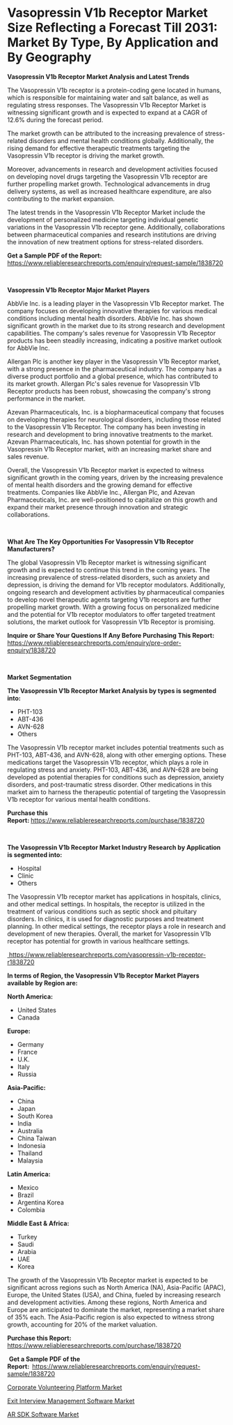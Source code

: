 <p><h1>Vasopressin V1b Receptor Market Size Reflecting a Forecast Till 2031: Market By Type, By Application and By Geography</h1></p><p><strong>Vasopressin V1b Receptor Market Analysis and Latest Trends</strong></p>
<p><p>The Vasopressin V1b receptor is a protein-coding gene located in humans, which is responsible for maintaining water and salt balance, as well as regulating stress responses. The Vasopressin V1b Receptor Market is witnessing significant growth and is expected to expand at a CAGR of 12.6% during the forecast period. </p><p>The market growth can be attributed to the increasing prevalence of stress-related disorders and mental health conditions globally. Additionally, the rising demand for effective therapeutic treatments targeting the Vasopressin V1b receptor is driving the market growth. </p><p>Moreover, advancements in research and development activities focused on developing novel drugs targeting the Vasopressin V1b receptor are further propelling market growth. Technological advancements in drug delivery systems, as well as increased healthcare expenditure, are also contributing to the market expansion.</p><p>The latest trends in the Vasopressin V1b Receptor Market include the development of personalized medicine targeting individual genetic variations in the Vasopressin V1b receptor gene. Additionally, collaborations between pharmaceutical companies and research institutions are driving the innovation of new treatment options for stress-related disorders.</p></p>
<p><strong>Get a Sample PDF of the Report:&nbsp;</strong> <a href="https://www.reliableresearchreports.com/enquiry/request-sample/1838720">https://www.reliableresearchreports.com/enquiry/request-sample/1838720</a></p>
<p>&nbsp;</p>
<p><strong>Vasopressin V1b Receptor Major Market Players</strong></p>
<p><p>AbbVie Inc. is a leading player in the Vasopressin V1b Receptor market. The company focuses on developing innovative therapies for various medical conditions including mental health disorders. AbbVie Inc. has shown significant growth in the market due to its strong research and development capabilities. The company's sales revenue for Vasopressin V1b Receptor products has been steadily increasing, indicating a positive market outlook for AbbVie Inc.</p><p>Allergan Plc is another key player in the Vasopressin V1b Receptor market, with a strong presence in the pharmaceutical industry. The company has a diverse product portfolio and a global presence, which has contributed to its market growth. Allergan Plc's sales revenue for Vasopressin V1b Receptor products has been robust, showcasing the company's strong performance in the market.</p><p>Azevan Pharmaceuticals, Inc. is a biopharmaceutical company that focuses on developing therapies for neurological disorders, including those related to the Vasopressin V1b Receptor. The company has been investing in research and development to bring innovative treatments to the market. Azevan Pharmaceuticals, Inc. has shown potential for growth in the Vasopressin V1b Receptor market, with an increasing market share and sales revenue.</p><p>Overall, the Vasopressin V1b Receptor market is expected to witness significant growth in the coming years, driven by the increasing prevalence of mental health disorders and the growing demand for effective treatments. Companies like AbbVie Inc., Allergan Plc, and Azevan Pharmaceuticals, Inc. are well-positioned to capitalize on this growth and expand their market presence through innovation and strategic collaborations.</p></p>
<p>&nbsp;</p>
<p><strong>What Are The Key Opportunities For Vasopressin V1b Receptor Manufacturers?</strong></p>
<p><p>The global Vasopressin V1b Receptor market is witnessing significant growth and is expected to continue this trend in the coming years. The increasing prevalence of stress-related disorders, such as anxiety and depression, is driving the demand for V1b receptor modulators. Additionally, ongoing research and development activities by pharmaceutical companies to develop novel therapeutic agents targeting V1b receptors are further propelling market growth. With a growing focus on personalized medicine and the potential for V1b receptor modulators to offer targeted treatment solutions, the market outlook for Vasopressin V1b Receptor is promising.</p></p>
<p><strong>Inquire or Share Your Questions If Any Before Purchasing This Report:</strong> <a href="https://www.reliableresearchreports.com/enquiry/pre-order-enquiry/1838720">https://www.reliableresearchreports.com/enquiry/pre-order-enquiry/1838720</a></p>
<p>&nbsp;</p>
<p><strong>Market Segmentation</strong></p>
<p><strong>The Vasopressin V1b Receptor Market Analysis by types is segmented into:</strong></p>
<p><ul><li>PHT-103</li><li>ABT-436</li><li>AVN-628</li><li>Others</li></ul></p>
<p><p>The Vasopressin V1b receptor market includes potential treatments such as PHT-103, ABT-436, and AVN-628, along with other emerging options. These medications target the Vasopressin V1b receptor, which plays a role in regulating stress and anxiety. PHT-103, ABT-436, and AVN-628 are being developed as potential therapies for conditions such as depression, anxiety disorders, and post-traumatic stress disorder. Other medications in this market aim to harness the therapeutic potential of targeting the Vasopressin V1b receptor for various mental health conditions.</p></p>
<p><strong>Purchase this Report:&nbsp;</strong><a href="https://www.reliableresearchreports.com/purchase/1838720">https://www.reliableresearchreports.com/purchase/1838720</a></p>
<p>&nbsp;</p>
<p><strong>The Vasopressin V1b Receptor Market Industry Research by Application is segmented into:</strong></p>
<p><ul><li>Hospital</li><li>Clinic</li><li>Others</li></ul></p>
<p><p>The Vasopressin V1b receptor market has applications in hospitals, clinics, and other medical settings. In hospitals, the receptor is utilized in the treatment of various conditions such as septic shock and pituitary disorders. In clinics, it is used for diagnostic purposes and treatment planning. In other medical settings, the receptor plays a role in research and development of new therapies. Overall, the market for Vasopressin V1b receptor has potential for growth in various healthcare settings.</p></p>
<p><a href="https://www.reliableresearchreports.com/vasopressin-v1b-receptor-r1838720">&nbsp;https://www.reliableresearchreports.com/vasopressin-v1b-receptor-r1838720</a></p>
<p><strong>In terms of Region, the Vasopressin V1b Receptor Market Players available by Region are:</strong></p>
<p>
    <p> <strong> North America: </strong>
        <ul>
            <li>United States</li>
            <li>Canada</li>
        </ul>
        </p> 
    <p> <strong> Europe: </strong>
        <ul>
            <li>Germany</li>
            <li>France</li>
            <li>U.K.</li>
            <li>Italy</li>
            <li>Russia</li>
        </ul>
        </p> 
    <p> <strong> Asia-Pacific: </strong>
        <ul>
            <li>China</li>
            <li>Japan</li>
            <li>South Korea</li>
            <li>India</li>
            <li>Australia</li>
            <li>China Taiwan</li>
            <li>Indonesia</li>
            <li>Thailand</li>
            <li>Malaysia</li>
        </ul>
        </p> 
    <p> <strong> Latin America: </strong>
        <ul>
            <li>Mexico</li>
            <li>Brazil</li>
            <li>Argentina Korea</li>
            <li>Colombia</li>
        </ul>
        </p> 
    <p> <strong> Middle East & Africa: </strong>
        <ul>
            <li>Turkey</li>
            <li>Saudi</li>
            <li>Arabia</li>
            <li>UAE</li>
            <li>Korea</li>
        </ul>
    </p>
    </p>
<p><p>The growth of the Vasopressin V1b Receptor market is expected to be significant across regions such as North America (NA), Asia-Pacific (APAC), Europe, the United States (USA), and China, fueled by increasing research and development activities. Among these regions, North America and Europe are anticipated to dominate the market, representing a market share of 35% each. The Asia-Pacific region is also expected to witness strong growth, accounting for 20% of the market valuation.</p></p>
<p><strong>Purchase this Report: </strong><a href="https://www.reliableresearchreports.com/purchase/1838720">https://www.reliableresearchreports.com/purchase/1838720</a></p>
<p>&nbsp;<strong>Get a Sample PDF of the Report:&nbsp;&nbsp;</strong><a href="https://www.reliableresearchreports.com/enquiry/request-sample/1838720">https://www.reliableresearchreports.com/enquiry/request-sample/1838720</a></p>
<p><strong></strong></p>
<p><p><a href="https://github.com/jhcraigie/Market-Research-Report-List-4/blob/main/corporate-volunteering-platform-market.md">Corporate Volunteering Platform Market</a></p><p><a href="https://github.com/sonuprakash1/Market-Research-Report-List-3/blob/main/exit-interview-management-software-market.md">Exit Interview Management Software Market</a></p><p><a href="https://github.com/Whitneyboyettebo9kiw7yr13/Market-Research-Report-List-3/blob/main/ar-sdk-software-market.md">AR SDK Software Market</a></p></p>